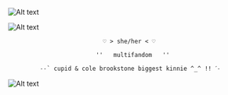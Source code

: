 ![Alt text](https://i.postimg.cc/43BgmrGb/Untitled699-20241008200656.png)

 ![Alt text](https://i.postimg.cc/XJDwvDmr/Untitled698-20241008194521.png)


                               ♡ > she/her < ♡

                             ''   multifandom   ''            

             ˗˗` cupid & cole brookstone biggest kinnie ^_^ !! ˊ˗


![Alt text](https://i.postimg.cc/43BgmrGb/Untitled699-20241008200656.png)
